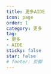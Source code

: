```yaml
---
title: 更多AIDE
icon: page
order: 1
category: 更多
tag:
- 更多
- AIDE 
sticky: false
star: false
# footer: 页脚
---
```



